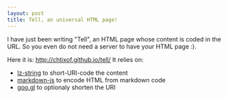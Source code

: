 ```yaml
---
layout: post
title: Tell, an universal HTML page!
---
```

I have just been writing "Tell", an HTML page whose content is coded in the URL. So you even do not need a server to have your HTML page :).

Here it is: http://chtixof.github.io/tell/
It relies on:
- [lz-string](https://github.com/pieroxy/lz-string) to short-URI-code the content 
- [markdown-js](https://github.com/evilstreak/markdown-js) to encode HTML from markdown code
- [goo.gl](http://goo.gl/) to optionaly shorten the URI
